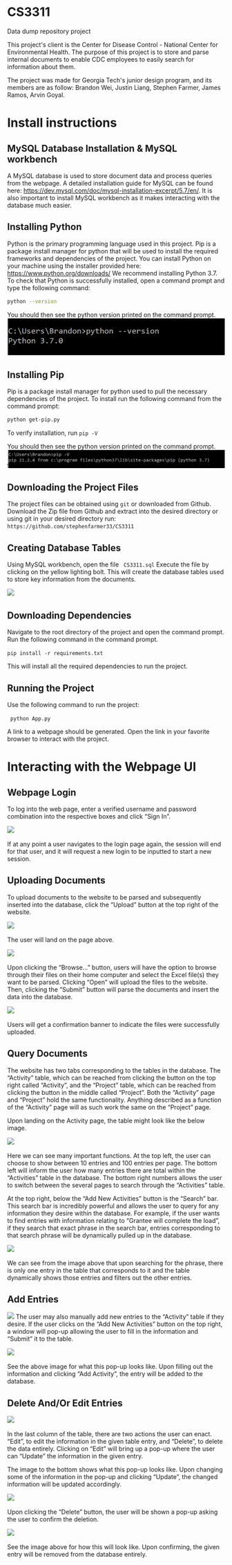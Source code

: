 
# CS3311
Data dump repository project

This project's client is the Center for Disease Control - National Center for Environmental Health. The purpose of this project is to store and parse internal documents to enable CDC employees to easily search for information about them.

The project was made for Georgia Tech's junior design program, and its members are as follow: Brandon Wei, Justin Liang, Stephen Farmer, James Ramos, Arvin Goyal.


# Install instructions

## MySQL Database Installation & MySQL workbench
A MySQL database is used to store document data and process queries from the webpage. A detailed installation guide for MySQL can be found here: https://dev.mysql.com/doc/mysql-installation-excerpt/5.7/en/. It is also important to install MySQL workbench as it makes interacting with the database much easier. 


## Installing Python
Python is the primary programming language used in this project. Pip is a package install manager for python that will be used to install the required frameworks and dependencies of the project. You can install Python on your machine using the installer provided here: https://www.python.org/downloads/
We recommend installing Python 3.7. To check that Python is successfully installed, open a command prompt and type the following command:
``` bash
python --version
```
You should then see the python version printed on the command prompt.
![](images/python-version.JPG)

## Installing Pip
Pip is a package install manager for python used to pull the necessary dependencies of the project.
To install run the following command from the command prompt:
``` bash
python get-pip.py
```

To verify installation, run ```pip -V```

You should then see the python version printed on the command prompt.
![](images/pip-version.JPG)

## Downloading the Project Files
The project files can be obtained using ```git``` or downloaded from Github. Download the Zip file from Github and extract into the desired directory or using git in your desired directory run:
```https://github.com/stephenfarmer33/CS3311```


## Creating Database Tables
Using MySQL workbench, open the file ``` CS3311.sql``` Execute the file by clicking on the yellow lighting bolt. This will create the database tables used to store key information from the documents. 

![](images/sql-run.png)

## Downloading Dependencies 
Navigate to the root directory of the project and open the command prompt. Run the following command in the command prompt.

```pip install -r requirements.txt```

This will install all the required dependencies to run the project.

## Running the Project
Use the following command to run the project:

``` python App.py```

A link to a webpage should be generated. Open the link in your favorite browser to interact with the project. 

# Interacting with the Webpage UI

## Webpage Login
To log into the web page, enter a verified username and password combination into the respective boxes and click “Sign In”.

![](images/login.png)

If at any point a user navigates to the login page again, the session will end for that user, and it will request a new login to be inputted to start a new session.

## Uploading Documents
To upload documents to the website to be parsed and subsequently inserted into the database, click the “Upload” button at the top right of the website.

![](images/upload.png)

The user will land on the page above. 

![](images/file.png)

Upon clicking the “Browse…” button, users will have the
option to browse through their files on their home computer and select the Excel file(s) they want to be parsed. Clicking “Open” will upload the files to the website. Then, clicking the “Submit” button will parse the documents and insert the data into the database. 

![](images/banner.png)

Users will get a confirmation banner to indicate the files were successfully uploaded.

## Query Documents
The website has two tabs corresponding to the tables in the database. The “Activity” table, which can be reached from clicking the button on the top right called “Activity”, and the “Project” table, which can be reached from clicking the button in the middle called “Project”. Both the “Activity” page and “Project” hold the same functionality. Anything described as a function of the “Activity” page will as such work the same on the “Project” page.

Upon landing on the Activity page, the table might look like the below image.

![](images/activity.png)

Here we can see many important functions. At the top left, the user can choose to show between 10 entries and 100 entries per page. The bottom left will inform the user how many entries there are total within the “Activities” table in the database. The bottom right numbers allows the user to switch between the several pages to search through the “Activities” table. 

At the top right, below the “Add New Activities” button is the “Search” bar. This search bar is incredibly powerful and allows the user to query for any information they desire within the database. For example, if the user wants to find entries with information relating to “Grantee will complete the load”, if they search that exact phrase in the search bar, entries corresponding to that search phrase will be dynamically pulled up in the database.  

![](images/activity_filtered.png)

We can see from the image above that upon searching for the phrase, there is only one entry in the table that corresponds to it and the table dynamically shows those entries and filters out the other entries.

## Add Entries
![](images/activity.png)
The user may also manually add new entries to the “Activity” table if they desire. If the user clicks on the “Add New Activities” button on the top right, a window will pop-up allowing the user to fill in the information and “Submit” it to the table.

![](images/add.png)

See the above image for what this pop-up looks like. Upon filling out the information and clicking “Add Activity”, the entry will be added to the database.

## Delete And/Or Edit Entries
![](images/extended.png)

In the last column of the table, there are two actions the user can enact. “Edit”, to edit the information in the given table entry, and “Delete”, to delete the data entirely. Clicking on “Edit” will bring up a pop-up where the user can “Update” the information in the given entry. 

The image to the bottom shows what this pop-up looks like. Upon changing some of the information in the pop-up and clicking “Update”, the changed information will be updated accordingly.

![](images/edit.png)

Upon clicking the “Delete” button, the user will be shown a pop-up asking the user to confirm the deletion. 

![](images/delete.png)

See the image above for how this will look like. Upon confirming, the given entry will be removed from the database entirely. 
